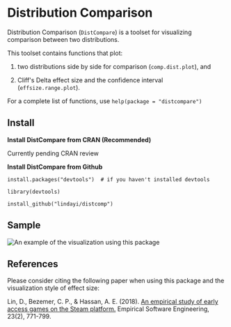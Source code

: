 # Distribution Comparison

Distribution Comparison (`DistCompare`) is a toolset for visualizing comparison between two distributions.

This toolset contains functions that plot:

1) two distributions side by side for comparison (`comp.dist.plot`), and

2) Cliff's Delta effect size and the confidence interval (`effsize.range.plot`).

For a complete list of functions, use `help(package = "distcompare")`

## Install

**Install DistCompare from CRAN (Recommended)**

Currently pending CRAN review


**Install DistCompare from Github**
```
install.packages("devtools")  # if you haven't installed devtools

library(devtools)

install_github("lindayi/distcomp")
```

## Sample

![An example of the visualization using this package](https://www.researchgate.net/profile/Dayi_Lin/publication/317570653/figure/fig12/AS:505247923949568@1497471900201/Distribution-of-the-positive-review-rate-during-and-after-leaving-the-early-access-stage.png)

## References
Please consider citing the following paper when using this package and the visualization style of effect size:

Lin, D., Bezemer, C. P., & Hassan, A. E. (2018). [An empirical study of early access games on the Steam platform.](https://www.researchgate.net/publication/317570653_An_Empirical_Study_of_Early_Access_Games_on_the_Steam_Platform) Empirical Software Engineering, 23(2), 771-799.
